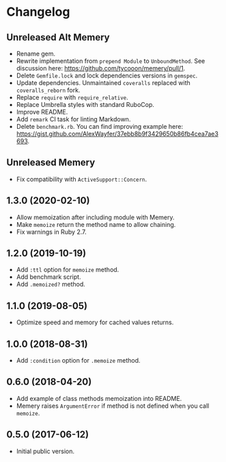 # Changelog

## Unreleased Alt Memery

*   Rename gem.
*   Rewrite implementation from `prepend Module` to `UnboundMethod`.
    See discussion here: <https://github.com/tycooon/memery/pull/1>.
*   Delete `Gemfile.lock` and lock dependencies versions in `gemspec`.
*   Update dependencies.
    Unmaintained `coveralls` replaced with `coveralls_reborn` fork.
*   Replace `require` with `require_relative`.
*   Replace Umbrella styles with standard RuboCop.
*   Improve README.
*   Add `remark` CI task for linting Markdown.
*   Delete `benchmark.rb`.
    You can find improving example here: <https://gist.github.com/AlexWayfer/37ebb8b9f3429650b86fb4cea7ae3693>.

## Unreleased Memery

*   Fix compatibility with `ActiveSupport::Concern`.

## 1.3.0 (2020-02-10)

*   Allow memoization after including module with Memery.
*   Make `memoize` return the method name to allow chaining.
*   Fix warnings in Ruby 2.7.

## 1.2.0 (2019-10-19)

*   Add `:ttl` option for `memoize` method.
*   Add benchmark script.
*   Add `.memoized?` method.

## 1.1.0 (2019-08-05)

*   Optimize speed and memory for cached values returns.

## 1.0.0 (2018-08-31)

*   Add `:condition` option for `.memoize` method.

## 0.6.0 (2018-04-20)

*   Add example of class methods memoization into README.
*   Memery raises `ArgumentError` if method is not defined when you call `memoize`.

## 0.5.0 (2017-06-12)

*   Initial public version.
